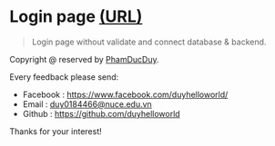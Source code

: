 # Login page [(URL)](https://duyhelloworld.github.io/webLogin)
> Login page without validate and connect database & backend. 


Copyright @ reserved by [PhamDucDuy](https://facebook.com/duyhelloworld/).

Every feedback please send: 
* Facebook : https://www.facebook.com/duyhelloworld/
* Email    : duy0184466@nuce.edu.vn
* Github   : https://github.com/duyhelloworld

Thanks for your interest!